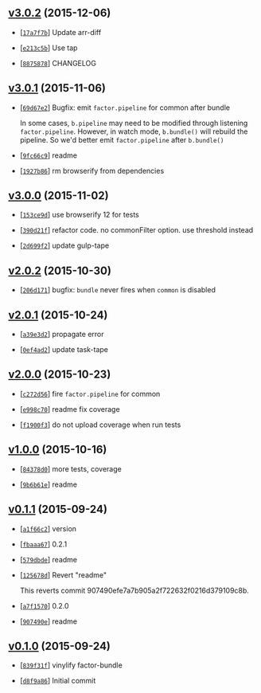 <!-- 780e53b 1449391380000 -->

## [v3.0.2](https://github.com/zoubin/factor-vinylify/commit/780e53b) (2015-12-06)

* [[`17a7f7b`](https://github.com/zoubin/factor-vinylify/commit/17a7f7b)] Update arr-diff

* [[`e213c5b`](https://github.com/zoubin/factor-vinylify/commit/e213c5b)] Use tap

* [[`8875878`](https://github.com/zoubin/factor-vinylify/commit/8875878)] CHANGELOG

## [v3.0.1](https://github.com/zoubin/factor-vinylify/commit/36b69f7) (2015-11-06)

* [[`69d67e2`](https://github.com/zoubin/factor-vinylify/commit/69d67e2)] Bugfix: emit `factor.pipeline` for common after bundle

    
    In some cases, `b.pipeline` may need to be modified through listening `factor.pipeline`.
    However, in watch mode, `b.bundle()` will rebuild the pipeline.
    So we'd better emit `factor.pipeline` after `b.bundle()`

* [[`9fc66c9`](https://github.com/zoubin/factor-vinylify/commit/9fc66c9)] readme

* [[`1927b86`](https://github.com/zoubin/factor-vinylify/commit/1927b86)] rm browserify from dependencies

## [v3.0.0](https://github.com/zoubin/factor-vinylify/commit/c8d5702) (2015-11-02)

* [[`153ce9d`](https://github.com/zoubin/factor-vinylify/commit/153ce9d)] use browserify 12 for tests

* [[`390d21f`](https://github.com/zoubin/factor-vinylify/commit/390d21f)] refactor code. no commonFilter option. use threshold instead

* [[`2d699f2`](https://github.com/zoubin/factor-vinylify/commit/2d699f2)] update gulp-tape

## [v2.0.2](https://github.com/zoubin/factor-vinylify/commit/9da1830) (2015-10-30)

* [[`206d171`](https://github.com/zoubin/factor-vinylify/commit/206d171)] bugfix: `bundle` never fires when `common` is disabled

## [v2.0.1](https://github.com/zoubin/factor-vinylify/commit/1c9badc) (2015-10-24)

* [[`a39e3d2`](https://github.com/zoubin/factor-vinylify/commit/a39e3d2)] propagate error

* [[`0ef4ad2`](https://github.com/zoubin/factor-vinylify/commit/0ef4ad2)] update task-tape

## [v2.0.0](https://github.com/zoubin/factor-vinylify/commit/8b5d918) (2015-10-23)

* [[`c272d56`](https://github.com/zoubin/factor-vinylify/commit/c272d56)] fire `factor.pipeline` for common

* [[`e998c70`](https://github.com/zoubin/factor-vinylify/commit/e998c70)] readme fix coverage

* [[`f1900f3`](https://github.com/zoubin/factor-vinylify/commit/f1900f3)] do not upload coverage when run tests

## [v1.0.0](https://github.com/zoubin/factor-vinylify/commit/ffd5dad) (2015-10-16)

* [[`84378d0`](https://github.com/zoubin/factor-vinylify/commit/84378d0)] more tests, coverage

* [[`9b6b61e`](https://github.com/zoubin/factor-vinylify/commit/9b6b61e)] readme

## [v0.1.1](https://github.com/zoubin/factor-vinylify/commit/ea7fb9e) (2015-09-24)

* [[`a1f66c2`](https://github.com/zoubin/factor-vinylify/commit/a1f66c2)] version

* [[`fbaaa67`](https://github.com/zoubin/factor-vinylify/commit/fbaaa67)] 0.2.1

* [[`579dbde`](https://github.com/zoubin/factor-vinylify/commit/579dbde)] readme

* [[`125678d`](https://github.com/zoubin/factor-vinylify/commit/125678d)] Revert "readme"

    
    This reverts commit 907490efe7a7b905a2f722632f0216d379109c8b.

* [[`a7f1570`](https://github.com/zoubin/factor-vinylify/commit/a7f1570)] 0.2.0

* [[`907490e`](https://github.com/zoubin/factor-vinylify/commit/907490e)] readme

## [v0.1.0](https://github.com/zoubin/factor-vinylify/commit/cc075f9) (2015-09-24)

* [[`839f31f`](https://github.com/zoubin/factor-vinylify/commit/839f31f)] vinylify factor-bundle

* [[`d8f9a86`](https://github.com/zoubin/factor-vinylify/commit/d8f9a86)] Initial commit

